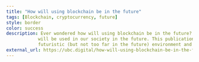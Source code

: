 ```yaml
---
title: "How will using blockchain be in the future"
tags: [Blockchain, cryptocurrency, future]
style: border
color: success
description: Ever wondered how will using blockchain be in the future? Find out how using blockchain is getting more popular and how it
            will be used in our society in the future. This publication illustrates some use cases of blockchain technology in a
            futuristic (but not too far in the future) environment and assesses their utility.
external_url: https://ubc.digital/how-will-using-blockchain-be-in-the-future/
---
```

